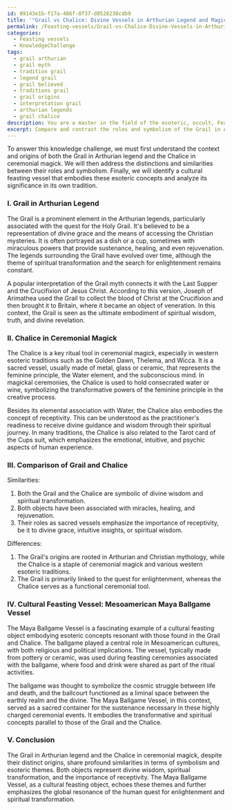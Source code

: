 ```yaml
---
id: 09143e1b-f17a-486f-8f37-d8528230cdb9
title: '"Grail vs Chalice: Divine Vessels in Arthurian Legend and Magick"'
permalink: /Feasting-vessels/Grail-vs-Chalice-Divine-Vessels-in-Arthurian-Legend-and-Magick/
categories:
  - Feasting vessels
  - KnowledgeChallenge
tags:
  - grail arthurian
  - grail myth
  - tradition grail
  - legend grail
  - grail believed
  - traditions grail
  - grail origins
  - interpretation grail
  - arthurian legends
  - grail chalice
description: You are a master in the field of the esoteric, occult, Feasting vessels and Education. You are a writer of tests, challenges, books and deep knowledge on Feasting vessels for initiates and students to gain deep insights and understanding from. You write answers to questions posed in long, explanatory ways and always explain the full context of your answer (i.e., related concepts, formulas, examples, or history), as well as the step-by-step thinking process you take to answer the challenges. Be rigorous and thorough, and summarize the key themes, ideas, and conclusions at the end.
excerpt: Compare and contrast the roles and symbolism of the Grail in Arthurian legend and the Chalice in ceremonial magick, then identify a cultural feasting vessel that embodies these esoteric concepts and explain its significance in the context of its own tradition.
---
```

To answer this knowledge challenge, we must first understand the context and origins of both the Grail in Arthurian legend and the Chalice in ceremonial magick. We will then address the distinctions and similarities between their roles and symbolism. Finally, we will identify a cultural feasting vessel that embodies these esoteric concepts and analyze its significance in its own tradition. 

### I. Grail in Arthurian Legend
The Grail is a prominent element in the Arthurian legends, particularly associated with the quest for the Holy Grail. It's believed to be a representation of divine grace and the means of accessing the Christian mysteries. It is often portrayed as a dish or a cup, sometimes with miraculous powers that provide sustenance, healing, and even rejuvenation. The legends surrounding the Grail have evolved over time, although the theme of spiritual transformation and the search for enlightenment remains constant.

A popular interpretation of the Grail myth connects it with the Last Supper and the Crucifixion of Jesus Christ. According to this version, Joseph of Arimathea used the Grail to collect the blood of Christ at the Crucifixion and then brought it to Britain, where it became an object of veneration. In this context, the Grail is seen as the ultimate embodiment of spiritual wisdom, truth, and divine revelation.

### II. Chalice in Ceremonial Magick
The Chalice is a key ritual tool in ceremonial magick, especially in western esoteric traditions such as the Golden Dawn, Thelema, and Wicca. It is a sacred vessel, usually made of metal, glass or ceramic, that represents the feminine principle, the Water element, and the subconscious mind. In magickal ceremonies, the Chalice is used to hold consecrated water or wine, symbolizing the transformative powers of the feminine principle in the creative process.

Besides its elemental association with Water, the Chalice also embodies the concept of receptivity. This can be understood as the practitioner's readiness to receive divine guidance and wisdom through their spiritual journey. In many traditions, the Chalice is also related to the Tarot card of the Cups suit, which emphasizes the emotional, intuitive, and psychic aspects of human experience.

### III. Comparison of Grail and Chalice
Similarities:
1. Both the Grail and the Chalice are symbolic of divine wisdom and spiritual transformation.
2. Both objects have been associated with miracles, healing, and rejuvenation.
3. Their roles as sacred vessels emphasize the importance of receptivity, be it to divine grace, intuitive insights, or spiritual wisdom.

Differences:
1. The Grail's origins are rooted in Arthurian and Christian mythology, while the Chalice is a staple of ceremonial magick and various western esoteric traditions.
2. The Grail is primarily linked to the quest for enlightenment, whereas the Chalice serves as a functional ceremonial tool.

### IV. Cultural Feasting Vessel: Mesoamerican Maya Ballgame Vessel
The Maya Ballgame Vessel is a fascinating example of a cultural feasting object embodying esoteric concepts resonant with those found in the Grail and Chalice. The ballgame played a central role in Mesoamerican cultures, with both religious and political implications. The vessel, typically made from pottery or ceramic, was used during feasting ceremonies associated with the ballgame, where food and drink were shared as part of the ritual activities.

The ballgame was thought to symbolize the cosmic struggle between life and death, and the ballcourt functioned as a liminal space between the earthly realm and the divine. The Maya Ballgame Vessel, in this context, served as a sacred container for the sustenance necessary in these highly charged ceremonial events. It embodies the transformative and spiritual concepts parallel to those of the Grail and the Chalice.

### V. Conclusion
The Grail in Arthurian legend and the Chalice in ceremonial magick, despite their distinct origins, share profound similarities in terms of symbolism and esoteric themes. Both objects represent divine wisdom, spiritual transformation, and the importance of receptivity. The Maya Ballgame Vessel, as a cultural feasting object, echoes these themes and further emphasizes the global resonance of the human quest for enlightenment and spiritual transformation.
